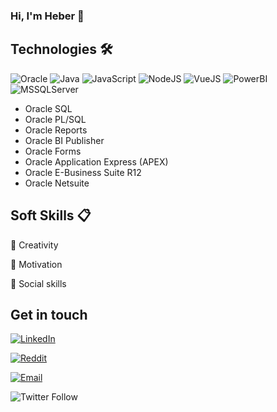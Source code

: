 ### Hi, I'm Heber 👋

## Technologies 🛠️

![Oracle](https://img.shields.io/badge/-Oracle-F80000?logo=oracle&logoColor=white)
![Java](https://img.shields.io/badge/-Java-007396?logo=java&logoColor=white)
![JavaScript](https://img.shields.io/badge/-JavaScript-23694640?logo=javascript&logoColor=white)
![NodeJS](https://img.shields.io/badge/-NodeJS-339933?logo=node.js&logoColor=white)
![VueJS](https://img.shields.io/badge/-VueJS-4FC08D?logo=vue.js&logoColor=white)
![PowerBI](https://img.shields.io/badge/-Power%20BI-F2C811?logo=power-bi&logoColor=white)
![MSSQLServer](https://img.shields.io/badge/-MS%20SQL%20Server-CC2927?logo=microsoft-sql-server&logoColor=white)

* Oracle SQL
* Oracle PL/SQL
* Oracle Reports
* Oracle BI Publisher
* Oracle Forms
* Oracle Application Express (APEX)
* Oracle E-Business Suite R12
* Oracle Netsuite

## Soft Skills 📋

🎨 Creativity

💪 Motivation

🙋 Social skills



## Get in touch 


<a href="https://www.linkedin.com/in/arturo-heber-camacho-arredondo-390683162" target="_blank"><img alt="LinkedIn" src="https://img.shields.io/badge/-Linkedin-0077B5?logo=linkedin&logoColor=white"></a>

<a href="https://www.reddit.com/user/hebercamacho" target="_blank"><img alt="Reddit" src="https://img.shields.io/badge/-Reddit-FF4500?logo=reddit&logoColor=white"></a>

<a href="mailto:hebercamacho@gmail.com" target="_blank"><img alt="Email" src="https://img.shields.io/badge/-Email-D14836?logo=gmail&logoColor=white"></a>

![Twitter Follow](https://img.shields.io/twitter/follow/gueboldinho?logoColor=%23694640&style=social)


